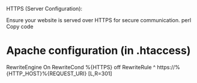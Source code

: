 HTTPS (Server Configuration):

Ensure your website is served over HTTPS for secure communication.
perl
Copy code

# Apache configuration (in .htaccess)
RewriteEngine On
RewriteCond %{HTTPS} off
RewriteRule ^ https://%{HTTP_HOST}%{REQUEST_URI} [L,R=301]